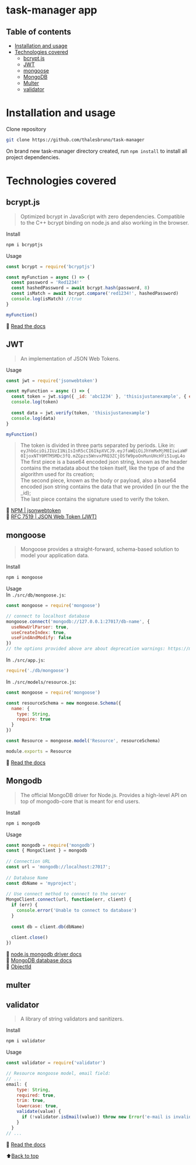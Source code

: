 task-manager app
================

<!--ts-->
Table of contents
-----------------
* [Installation and usage](#installation-and-usage)
* [Technologies covered](#technologies-covered)
  * [bcrypt.js](#bcryptjs)
  * [JWT](#jwt)
  * [mongoose](#mongoose)
  * [MongoDB](#mongodb)
  * [Multer](#multer)
  * [validator](#validator)
<!--te-->

Installation and usage
======================

Clone repository  
```bash
git clone https://github.com/thalesbruno/task-manager
```

On brand new task-manager directory created, run `npm install` to install all project dependencies.  

Technologies covered
====================

bcrypt.js
---------
>Optimized bcrypt in JavaScript with zero dependencies. Compatible to the C++ bcrypt binding on node.js and also working in the browser.

Install
```bash
npm i bcryptjs
```

Usage
```javascript
const bcrypt = require('bcryptjs')

const myFunction = async () => {
  const password = 'Red1234!'
  const hashedPassword = await bcrypt.hash(password, 8)
  const isMatch = await bcrypt.compare('red1234!', hashedPassword)
  console.log(isMatch) //true
}

myFunction()
```

:page_facing_up: [Read the docs](https://www.npmjs.com/package/bcryptjs)

JWT
---
>An implementation of JSON Web Tokens.

Usage  

```javascript
const jwt = require('jsonwebtoken')

const myFunction = async () => {
  const token = jwt.sign({ _id: 'abc1234' }, 'thisisjustanexample', { expiresIn: '7 days' })
  console.log(token)
  
  const data = jwt.verify(token, 'thisisjustanexample')
  console.log(data)
}

myFunction()
```

>The token is divided in three parts separated by periods. Like in:  
`eyJhbGciOiJIUzI1NiIsInR5cCI6IkpXVCJ9.eyJfaWQiOiJhYmMxMjM0IiwiaWF0IjoxNTY0MTM5MDc3fQ.mZGpzs5WnvxPRQ3ZCjOSfW9poOnMunUHcHYi51ugL4o`  
The first piece is a base64 encoded json string, known as the header contains the metadata about the token itself, like
the type of and the algorithm used for its creation;  
The second piece, known as the body or payload, also a base64 encoded json string contains the data that we provided
(in our the the _id);  
The last piece contains the signature used to verify the token.  

:page_facing_up: [NPM | jsonwebtoken](https://www.npmjs.com/package/jsonwebtoken)  
:page_facing_up: [RFC 7519 | JSON Web Token (JWT)](https://tools.ietf.org/html/rfc7519)  

mongoose
--------
>Mongoose provides a straight-forward, schema-based solution to model your application data.

Install
```bash
npm i mongoose
```

Usage  
In `./src/db/mongoose.js`:
```javascript
const mongoose = require('mongoose')

// connect to localhost database
mongoose.connect('mongodb://127.0.0.1:27017/db-name', {
  useNewUrlParser: true, 
  useCreateIndex: true,
  useFindAndModify: false
})
// the options provided above are about deprecation warnings: https://mongoosejs.com/docs/deprecations.html
```

In `./src/app.js`:
```javascript
require('./db/mongoose')
```

In `./src/models/resource.js`:
```javascript
const mongoose = require('mongoose')

const resourceSchema = new mongoose.Schema({
  name: {
    type: String,
    require: true
  }
})

const Resource = mongoose.model('Resource', resourceSchema)

module.exports = Resource
```

:page_facing_up: [Read the docs](https://mongoosejs.com/docs/guide.html)

Mongodb
-------
>The official MongoDB driver for Node.js. Provides a high-level API on top of mongodb-core that is meant for end users.

Install
```bash
npm i mongodb
```

Usage
```javascript
const mongodb = require('mongodb')
const { MongoClient } = mongodb
 
// Connection URL
const url = 'mongodb://localhost:27017';
 
// Database Name
const dbName = 'myproject';
 
// Use connect method to connect to the server
MongoClient.connect(url, function(err, client) {
  if (err) {
    console.error('Unable to connect to database')
  }
 
  const db = client.db(dbName)
  
  client.close()
})
```

:page_facing_up: [node.js mongodb driver docs](https://www.npmjs.com/package/mongodb)  
:page_facing_up: [MongoDB database docs](https://docs.mongodb.com)  
:page_facing_up: [ObjectId](https://docs.mongodb.com/manual/reference/method/ObjectId/)  

multer
------


validator
---------
>A library of string validators and sanitizers.

Install
```bash
npm i validator
```

Usage
```javascript
const validator = require('validator')

// Resource mongoose model, email field:
// ...
email: {
    type: String,
    required: true,
    trim: true,
    lowercase: true,
    validate(value) {
      if (!validator.isEmail(value)) throw new Error('e-mail is invalid')
    }
  }
// ...
```

:page_facing_up: [Read the docs](https://www.npmjs.com/package/validator)

:arrow_up:[Back to top](#table-of-contents)
